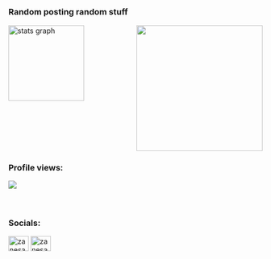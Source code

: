 ##
<h3 align="left">Random posting random stuff</h3>
<hl>
  <img src="https://github.com/Z-ANESaber/Z-ANESaber/assets/73610021/6b8455f3-5b91-4806-aacb-28e37b13cab8" height="250" align="right" z-index="-20"/>

<div align="left">
  <img src="https://github-readme-stats.vercel.app/api?username=z-anesaber&hide_title=false&hide_rank=false&show_icons=true&include_all_commits=true&count_private=true&disable_animations=false&theme=dracula&locale=en&hide_border=false&order=1" height="150" alt="stats graph"  />
</div>

###

<br clear="both">

### Profile views:
<div align="center">
  <img align="left" src="https://profile-counter.glitch.me/z-anesaber/count.svg?"  />
</div>

<br clear="both">
<br clear="both">
<br clear="both">

<h3 align="left">Socials:</h3>
<p align="left">
<a href="https://twitter.com/zanesaber" target="blank"><img align="center" src="https://raw.githubusercontent.com/rahuldkjain/github-profile-readme-generator/master/src/images/icons/Social/twitter.svg" alt="zanesaber" height="30" width="40" /></a>
<a href="https://www.youtube.com/c/zanesaber" target="blank"><img align="center" src="https://raw.githubusercontent.com/rahuldkjain/github-profile-readme-generator/master/src/images/icons/Social/youtube.svg" alt="zanesaber" height="30" width="40" /></a>
</p>

